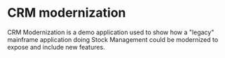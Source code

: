 # CRM modernization

CRM Modernization is a demo application used to show how a "legacy" mainframe application doing Stock Management could be modernized to expose and include new features.
